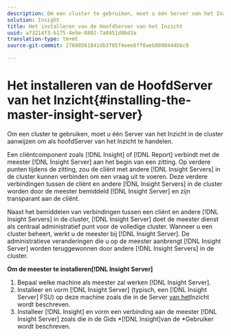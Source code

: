 ```yaml
---
description: Om een cluster te gebruiken, moet u één Server van het Inzicht in de cluster aanwijzen om als hoofdServer van het Inzicht te handelen.
solution: Insight
title: Het installeren van de HoofdServer van het Inzicht
uuid: a73214f3-b175-4e9e-8802-7a8451d86d3a
translation-type: tm+mt
source-git-commit: 27600561841db3705f4eee6ff0aeb8890444bbc9

---
```



# Het installeren van de HoofdServer van het Inzicht{#installing-the-master-insight-server}

Om een cluster te gebruiken, moet u één Server van het Inzicht in de cluster aanwijzen om als hoofdServer van het Inzicht te handelen.

Een cliëntcomponent zoals [!DNL Insight] of [!DNL Report] verbindt met de meester [!DNL Insight Server] aan het begin van een zitting. Op verdere punten tijdens de zitting, zou de cliënt met andere [!DNL Insight Servers] in de cluster kunnen verbinden om een vraag uit te voeren. Deze verdere verbindingen tussen de cliënt en andere [!DNL Insight Servers] in de cluster worden door de meester bemiddeld [!DNL Insight Server] en zijn transparant aan de cliënt.

Naast het bemiddelen van verbindingen tussen een cliënt en andere [!DNL Insight Servers] in de cluster, [!DNL Insight Server] doet de meester dienst als centraal administratief punt voor de volledige cluster. Wanneer u een cluster beheert, werkt u de meester bij [!DNL Insight Server]. De administratieve veranderingen die u op de meester aanbrengt [!DNL Insight Server] worden teruggewonnen door andere [!DNL Insight Servers] in de cluster.

**Om de meester te installeren[!DNL Insight Server]**

1. Bepaal welke machine als meester zal werken [!DNL Insight Server].
1. Installeer en vorm [!DNL Insight Server] (typisch, een [!DNL Insight Server] FSU) op deze machine zoals die in de Server [van het](../../../../../../home/c-inst-svr/c-msr-server/c-msr-server.md)Inzicht wordt beschreven.
1. Installeer [!DNL Insight] en vorm een verbinding aan de meester [!DNL Insight Server] zoals die in de Gids *[!DNL Insight]van de *Gebruiker wordt beschreven.

